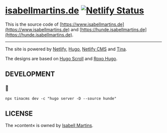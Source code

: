 # [isabellmartins.de](https://www.isabellmartins.de) [![Netlify Status](https://api.netlify.com/api/v1/badges/492fba9d-d5e3-4fb3-a35f-65b3ecf218cc/deploy-status)](https://app.netlify.com/sites/agitated-euclid-60fa30/deploys)

This is the source code of [https://www.isabellmartins.de](https://www.isabellmartins.de) and [https://hunde.isabellmartins.de](https://hunde.isabellmartins.de).

-----

The site is powered by [Netlify](https://www.netlify.com), [Hugo](https://gohugo.io/), [Netlify CMS](https://www.netlifycms.org/) and [Tina](https://tina.io).

The designs are based on [Hugo Scroll](https://themes.gohugo.io/hugo-scroll/) and [Roxo Hugo](https://themes.gohugo.io/roxo-hugo/).

## DEVELOPMENT

### 🐾

```
npx tinacms dev -c "hugo server -D --source hunde"
```

## LICENSE

The »content« is owned by [Isabell Martins](https://www.isabellmartins.de).
